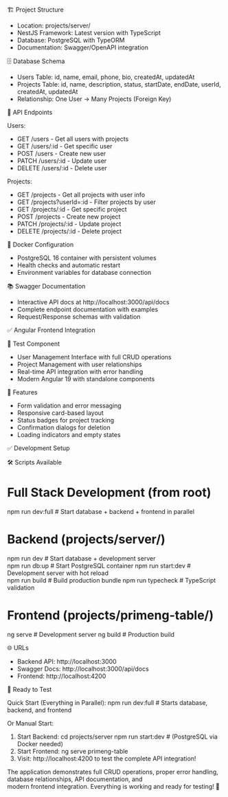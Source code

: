 🏗️ Project Structure

- Location: projects/server/
- NestJS Framework: Latest version with TypeScript
- Database: PostgreSQL with TypeORM
- Documentation: Swagger/OpenAPI integration

🗄️ Database Schema

- Users Table: id, name, email, phone, bio, createdAt, updatedAt
- Projects Table: id, name, description, status, startDate, endDate, userId, createdAt, updatedAt
- Relationship: One User → Many Projects (Foreign Key)

🚀 API Endpoints

Users:
- GET /users - Get all users with projects
- GET /users/:id - Get specific user
- POST /users - Create new user
- PATCH /users/:id - Update user
- DELETE /users/:id - Delete user

Projects:
- GET /projects - Get all projects with user info
- GET /projects?userId=:id - Filter projects by user
- GET /projects/:id - Get specific project
- POST /projects - Create new project
- PATCH /projects/:id - Update project
- DELETE /projects/:id - Delete project

🐳 Docker Configuration

- PostgreSQL 16 container with persistent volumes
- Health checks and automatic restart
- Environment variables for database connection

📚 Swagger Documentation

- Interactive API docs at http://localhost:3000/api/docs
- Complete endpoint documentation with examples
- Request/Response schemas with validation

✅ Angular Frontend Integration

🎯 Test Component

- User Management Interface with full CRUD operations
- Project Management with user relationships
- Real-time API integration with error handling
- Modern Angular 19 with standalone components

🎨 Features

- Form validation and error messaging
- Responsive card-based layout
- Status badges for project tracking
- Confirmation dialogs for deletion
- Loading indicators and empty states

✅ Development Setup

🛠️ Scripts Available

# Full Stack Development (from root)
npm run dev:full     # Start database + backend + frontend in parallel

# Backend (projects/server/)
npm run dev          # Start database + development server     
npm run db:up        # Start PostgreSQL container
npm run start:dev    # Development server with hot reload      
npm run build        # Build production bundle
npm run typecheck    # TypeScript validation

# Frontend (projects/primeng-table/)
ng serve            # Development server
ng build            # Production build

🌐 URLs

- Backend API: http://localhost:3000
- Swagger Docs: http://localhost:3000/api/docs
- Frontend: http://localhost:4200

🎯 Ready to Test

Quick Start (Everything in Parallel):
npm run dev:full     # Starts database, backend, and frontend

Or Manual Start:
1. Start Backend:
   cd projects/server
   npm run start:dev  # (PostgreSQL via Docker needed)
2. Start Frontend:
   ng serve primeng-table
3. Visit: http://localhost:4200 to test the complete API integration!

The application demonstrates full CRUD operations, proper error handling, database relationships, API documentation, and        
modern frontend integration. Everything is working and ready for testing! 🚀
